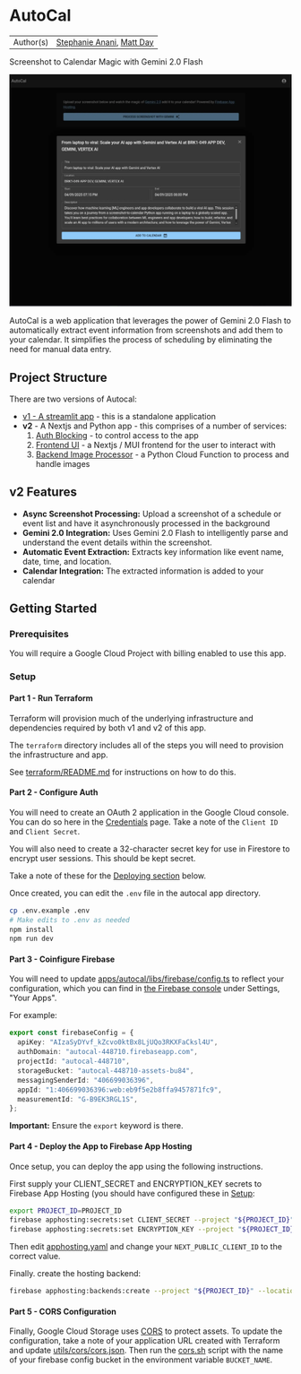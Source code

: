 # AutoCal

|           |                                                                                               |
| --------- | --------------------------------------------------------------------------------------------- |
| Author(s) | [Stephanie Anani](https://github.com/stephanieanani), [Matt Day](https://github.com/mattsday) |

Screenshot to Calendar Magic with Gemini 2.0 Flash

![AutoCal Preview](complete.webp)

AutoCal is a web application that leverages the power of Gemini 2.0 Flash to automatically extract event information from screenshots and add them to your calendar. It simplifies the process of scheduling by eliminating the need for manual data entry.

## Project Structure

There are two versions of Autocal:

- [v1 - A streamlit app](apps/autocal-legacy/) - this is a standalone application
- **v2** - A Nextjs and Python app - this comprises of a number of services:
  1. [Auth Blocking](services/auth-blocking/) - to control access to the app
  2. [Frontend UI](apps/autocal/) - a Nextjs / MUI frontend for the user to interact with
  3. [Backend Image Processor](services/image-processor/) - a Python Cloud Function to process and handle images

## v2 Features

- **Async Screenshot Processing:** Upload a screenshot of a schedule or event list and have it asynchronously processed in the background
- **Gemini 2.0 Integration:** Uses Gemini 2.0 Flash to intelligently parse and understand the event details within the screenshot.
- **Automatic Event Extraction:** Extracts key information like event name, date, time, and location.
- **Calendar Integration:** The extracted information is added to your calendar

## Getting Started

### Prerequisites

You will require a Google Cloud Project with billing enabled to use this app.

### Setup

#### Part 1 - Run Terraform

Terraform will provision much of the underlying infrastructure and dependencies required by both v1 and v2 of this app.

The `terraform` directory includes all of the steps you will need to provision the infrastructure and app.

See [terraform/README.md](terraform/README.md) for instructions on how to do this.

#### Part 2 - Configure Auth

You will need to create an OAuth 2 application in the Google Cloud console. You can do so here in the [Credentials](https://console.cloud.google.com/apis/credentials) page. Take a note of the `Client ID` and `Client Secret`.

You will also need to create a 32-character secret key for use in Firestore to encrypt user sessions. This should be kept secret.

Take a note of these for the [Deploying section](#part-4---deploy-the-app-to-firebase-app-hosting) below.

Once created, you can edit the `.env` file in the autocal app directory.

```sh
cp .env.example .env
# Make edits to .env as needed
npm install
npm run dev
```

#### Part 3 - Coinfigure Firebase

You will need to update [apps/autocal/libs/firebase/config.ts](apps/autocal/libs/firebase/config.ts) to reflect your configuration, which you can find in [the Firebase console](https://console.firebase.google.com/) under Settings, "Your Apps".

For example:

```ts
export const firebaseConfig = {
  apiKey: "AIzaSyDYvf_kZcvo0ktBx8LjUQo3RKXFaCksl4U",
  authDomain: "autocal-448710.firebaseapp.com",
  projectId: "autocal-448710",
  storageBucket: "autocal-448710-assets-bu84",
  messagingSenderId: "406699036396",
  appId: "1:406699036396:web:eb9f5e2b8ffa9457871fc9",
  measurementId: "G-B9EK3RGL1S",
};
```

**Important:** Ensure the `export` keyword is there.

#### Part 4 - Deploy the App to Firebase App Hosting

Once setup, you can deploy the app using the following instructions.

First supply your CLIENT_SECRET and ENCRYPTION_KEY secrets to Firebase App Hosting (you should have configured these in [Setup](#setup):

```sh
export PROJECT_ID=PROJECT_ID
firebase apphosting:secrets:set CLIENT_SECRET --project "${PROJECT_ID}"
firebase apphosting:secrets:set ENCRYPTION_KEY --project "${PROJECT_ID}"
```

Then edit [apphosting.yaml](apphosting.yaml) and change your `NEXT_PUBLIC_CLIENT_ID` to the correct value.

Finally. create the hosting backend:

```sh
firebase apphosting:backends:create --project "${PROJECT_ID}" --location europe-west4
```

#### Part 5 - CORS Configuration

Finally, Google Cloud Storage uses [CORS](https://cloud.google.com/storage/docs/using-cors) to protect assets. To update the configuration, take a note of your application URL created with Terraform and update [utils/cors/cors.json](utils/cors/cors.json). Then run the [cors.sh](utils/cors/cors.sh) script with the name of your firebase config bucket in the environment variable `BUCKET_NAME`.
